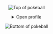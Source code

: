 <div align="center">

![Top of pokeball](https://user-images.githubusercontent.com/44261381/209363264-ac854d3c-2cc2-44c4-928e-8a08d1013f46.png)

<details>
<summary>Open profile</summary>
<br>

<div style="display: flex; justify-content: center; align-items: flex-start; gap: 20px;">
  <div style="flex: 1; min-width: 0;">
    <h3> Hi there, I'm Eileen <img src="https://emojis.slackmojis.com/emojis/images/1531849430/4246/blob-sunglasses.gif?1531849430" width="28"/></h3>
    <ul>
      <li>☀ Currently soaking up the California sunshine.</li>
      <li>🌱 Deeply engaged in the Cloud Native ecosystem.</li>
      <li>🔍 Dedicated to creating scalable and robust systems with Go.</li>
      <li>👾 In my downtime, I enjoy working with C++ on kernel and network programming.</li>
      <li>🤯 Occasionally exploring Node.js and TypeScript in various projects.</li>
      <li>🧑‍🚀 Actively learning and growing with Kubernetes.</li>
      <li>😉 Proud contributor to open-source, including work in GitLab and CNCF's Kyverno & Kubebuilder.</li>
    </ul>
  </div>

  <!-- Omitted GitHub Stats image -->
  <img src="/github-metrics.svg" alt="metrics" style="flex: 1; max-width: 380px; height: auto;" />
  
</div>

</details>

![Bottom of pokeball](https://user-images.githubusercontent.com/44261381/209363271-905d2a5e-8a18-44c0-a450-45dddd4d5036.png)

</div>

<!-- stats
<img src="https://github-readme-stats.vercel.app/api?username=Eileen-Yu&show_icons=true&theme=gotham" alt="Eileen-Yu's GitHub Stats" style="flex: 1; max-width: 350px; height: auto;" />
-->
